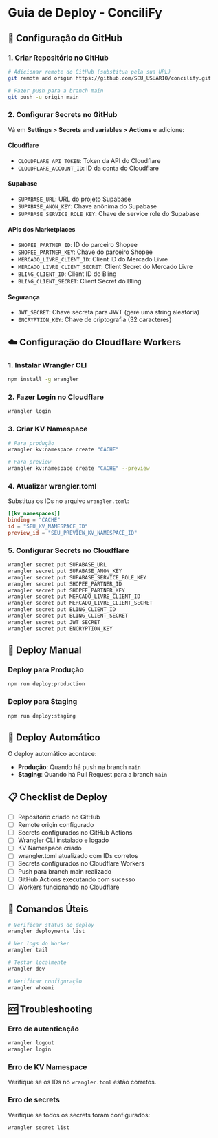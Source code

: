# Guia de Deploy - ConciliFy

## 🚀 Configuração do GitHub

### 1. Criar Repositório no GitHub
```bash
# Adicionar remote do GitHub (substitua pela sua URL)
git remote add origin https://github.com/SEU_USUARIO/concilify.git

# Fazer push para a branch main
git push -u origin main
```

### 2. Configurar Secrets no GitHub
Vá em **Settings > Secrets and variables > Actions** e adicione:

#### Cloudflare
- `CLOUDFLARE_API_TOKEN`: Token da API do Cloudflare
- `CLOUDFLARE_ACCOUNT_ID`: ID da conta do Cloudflare

#### Supabase
- `SUPABASE_URL`: URL do projeto Supabase
- `SUPABASE_ANON_KEY`: Chave anônima do Supabase
- `SUPABASE_SERVICE_ROLE_KEY`: Chave de service role do Supabase

#### APIs dos Marketplaces
- `SHOPEE_PARTNER_ID`: ID do parceiro Shopee
- `SHOPEE_PARTNER_KEY`: Chave do parceiro Shopee
- `MERCADO_LIVRE_CLIENT_ID`: Client ID do Mercado Livre
- `MERCADO_LIVRE_CLIENT_SECRET`: Client Secret do Mercado Livre
- `BLING_CLIENT_ID`: Client ID do Bling
- `BLING_CLIENT_SECRET`: Client Secret do Bling

#### Segurança
- `JWT_SECRET`: Chave secreta para JWT (gere uma string aleatória)
- `ENCRYPTION_KEY`: Chave de criptografia (32 caracteres)

## ☁️ Configuração do Cloudflare Workers

### 1. Instalar Wrangler CLI
```bash
npm install -g wrangler
```

### 2. Fazer Login no Cloudflare
```bash
wrangler login
```

### 3. Criar KV Namespace
```bash
# Para produção
wrangler kv:namespace create "CACHE"

# Para preview
wrangler kv:namespace create "CACHE" --preview
```

### 4. Atualizar wrangler.toml
Substitua os IDs no arquivo `wrangler.toml`:
```toml
[[kv_namespaces]]
binding = "CACHE"
id = "SEU_KV_NAMESPACE_ID"
preview_id = "SEU_PREVIEW_KV_NAMESPACE_ID"
```

### 5. Configurar Secrets no Cloudflare
```bash
wrangler secret put SUPABASE_URL
wrangler secret put SUPABASE_ANON_KEY
wrangler secret put SUPABASE_SERVICE_ROLE_KEY
wrangler secret put SHOPEE_PARTNER_ID
wrangler secret put SHOPEE_PARTNER_KEY
wrangler secret put MERCADO_LIVRE_CLIENT_ID
wrangler secret put MERCADO_LIVRE_CLIENT_SECRET
wrangler secret put BLING_CLIENT_ID
wrangler secret put BLING_CLIENT_SECRET
wrangler secret put JWT_SECRET
wrangler secret put ENCRYPTION_KEY
```

## 🔄 Deploy Manual

### Deploy para Produção
```bash
npm run deploy:production
```

### Deploy para Staging
```bash
npm run deploy:staging
```

## 🤖 Deploy Automático

O deploy automático acontece:
- **Produção**: Quando há push na branch `main`
- **Staging**: Quando há Pull Request para a branch `main`

## 📋 Checklist de Deploy

- [ ] Repositório criado no GitHub
- [ ] Remote origin configurado
- [ ] Secrets configurados no GitHub Actions
- [ ] Wrangler CLI instalado e logado
- [ ] KV Namespace criado
- [ ] wrangler.toml atualizado com IDs corretos
- [ ] Secrets configurados no Cloudflare Workers
- [ ] Push para branch main realizado
- [ ] GitHub Actions executando com sucesso
- [ ] Workers funcionando no Cloudflare

## 🔧 Comandos Úteis

```bash
# Verificar status do deploy
wrangler deployments list

# Ver logs do Worker
wrangler tail

# Testar localmente
wrangler dev

# Verificar configuração
wrangler whoami
```

## 🆘 Troubleshooting

### Erro de autenticação
```bash
wrangler logout
wrangler login
```

### Erro de KV Namespace
Verifique se os IDs no `wrangler.toml` estão corretos.

### Erro de secrets
Verifique se todos os secrets foram configurados:
```bash
wrangler secret list
```